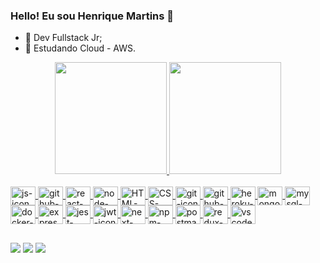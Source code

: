 ### Hello! Eu sou Henrique Martins 👋

- 🔭 Dev Fullstack Jr;
- 🌱 Estudando Cloud - AWS.

<div align="center">
  <a href="https://github.com/Henrique-M01">
  <img height="179em" max-width="45%" src="https://github-readme-stats.vercel.app/api?username=Henrique-M01&show_icons=true&theme=chartreuse-dark&include_all_commits=true&count_private=true"/>
  <img height="179em" max-width="45%" src="https://github-readme-stats.vercel.app/api/top-langs/?username=Henrique-M01&layout=compact&langs_count=7&theme=chartreuse-dark"/>
</div>

<div style="display: inline_block"><br>
  <img align="center" alt="js-icon" height="30" width="40" src="https://img.shields.io/badge/JavaScript-323330?style=for-the-badge&logo=javascript&logoColor=F7DF1E">
  <img align="center" alt="github-icon" height="30" width="40" src="https://img.shields.io/badge/TypeScript-007ACC?style=for-the-badge&logo=typescript&logoColor=white">
  <img align="center" alt="react-icon" height="30" width="40" src="https://img.shields.io/badge/React-20232A?style=for-the-badge&logo=react&logoColor=61DAFB">
  <img align="center" alt="node-icon" height="30" width="40" src="https://img.shields.io/badge/Node.js-339933?style=for-the-badge&logo=nodedotjs&logoColor=white">
  <img align="center" alt="HTML-icon" height="30" width="40" src="https://img.shields.io/badge/HTML5-E34F26?style=for-the-badge&logo=html5&logoColor=white">
  <img align="center" alt="CSS-icon" height="30" width="40" src="https://img.shields.io/badge/CSS3-1572B6?style=for-the-badge&logo=css3&logoColor=white">
  <img align="center" alt="git-icon" height="30" width="40" src="https://img.shields.io/badge/GIT-E44C30?style=for-the-badge&logo=git&logoColor=white">
  <img align="center" alt="github-icon" height="30" width="40" src="	https://img.shields.io/badge/GitHub-100000?style=for-the-badge&logo=github&logoColor=white">
  <img align="center" alt="heroku-icon" height="30" width="40" src="https://img.shields.io/badge/Heroku-430098?style=for-the-badge&logo=heroku&logoColor=white">
  <img align="center" alt="mongo-icon" height="30" width="40" src="https://img.shields.io/badge/MongoDB-4EA94B?style=for-the-badge&logo=mongodb&logoColor=white">
  <img align="center" alt="mysql-icon" height="30" width="40" src="https://img.shields.io/badge/MySQL-005C84?style=for-the-badge&logo=mysql&logoColor=white">
  <img align="center" alt="docker-icon" height="30" width="40" src="https://img.shields.io/badge/Docker-2CA5E0?style=for-the-badge&logo=docker&logoColor=white">
  <img align="center" alt="express-icon" height="30" width="40" src="https://img.shields.io/badge/Express.js-000000?style=for-the-badge&logo=express&logoColor=white">
  <img align="center" alt="jest-icon" height="30" width="40" src="https://img.shields.io/badge/Jest-C21325?style=for-the-badge&logo=jest&logoColor=white">
  <img align="center" alt="jwt-icon" height="30" width="40" src="https://img.shields.io/badge/JWT-000000?style=for-the-badge&logo=JSON%20web%20tokens&logoColor=white">
  <img align="center" alt="next-icon" height="30" width="40" src="	https://img.shields.io/badge/next.js-000000?style=for-the-badge&logo=nextdotjs&logoColor=white">
  <img align="center" alt="npm-icon" height="30" width="40" src="https://img.shields.io/badge/npm-CB3837?style=for-the-badge&logo=npm&logoColor=white">
  <img align="center" alt="postman-icon" height="30" width="40" src="https://img.shields.io/badge/Postman-FF6C37?style=for-the-badge&logo=Postman&logoColor=white">
  <img align="center" alt="redux-icon" height="30" width="40" src="https://img.shields.io/badge/Redux-593D88?style=for-the-badge&logo=redux&logoColor=white">
  <img align="center" alt="vscode-icon" height="30" width="40" src="https://img.shields.io/badge/VSCode-0078D4?style=for-the-badge&logo=visual%20studio%20code&logoColor=white">
</div>


  ##

<div> 
  <a href="https://www.instagram.com/hmartinswd2/" target="_blank"><img src="https://img.shields.io/badge/-Instagram-%23E4405F?style=for-the-badge&logo=instagram&logoColor=white" target="_blank"></a>
  <a href = "mailto:hickm018@gmail.com"><img src="https://img.shields.io/badge/-Gmail-%23333?style=for-the-badge&logo=gmail&logoColor=white" target="_blank"></a>
  <a href="https://www.linkedin.com/in/henrique-martins01/" target="_blank"><img src="https://img.shields.io/badge/-LinkedIn-%230077B5?style=for-the-badge&logo=linkedin&logoColor=white" target="_blank"></a> 
</div>
